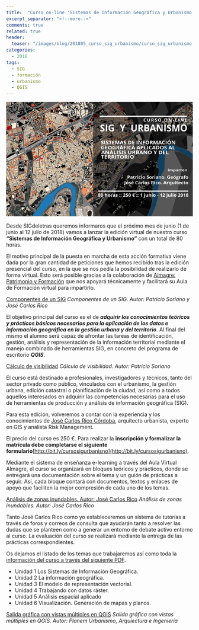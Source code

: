 ```yaml
---
title:  "Curso on-line 'Sistemas de Información Geográfica y Urbanismo'"
excerpt_separator: "<!--more-->"
comments: true
related: true
header:
  teaser: "/images/blog/201805_curso_sig_urbanismo/curso_sig_urbanismo.png" 
categories: 
  - 2018
tags:
  - SIG
  - formación
  - urbanismo
  - QGIS
---
```


![Flayer Geowebinar](/images/blog/201805_curso_sig_urbanismo/curso_sig_urbanismo.png)

Desde SIGdeletras queremos informaros que el próximo mes de junio (1 de junio al 12 julio de 2018) vamos a lanzar la edición virtual de nuestro curso **“Sistemas de Información Geográfica y Urbanismo”** con un total de 80 horas. 

El motivo principal de la puesta en marcha de esta acción formativa viene dada por la gran cantidad de peticiones que hemos recibido tras la edición presencial del curso, en la que se nos pedía la posibilidad de realizarlo de forma virtual.  Esto será posible gracias a la colaboración de [Almagre: Patrimonio y Formación](http://www.almagre.es/) que nos apoyará técnicamente y facilitará su Aula de Formación virtual para impartirlo.

[Componentes de un SIG](/images/blog/201805_curso_sig_urbanismo/sistema_sig.jpg)
*Componentes de un SIG. Autor: Patricio Soriano y José Carlos Rico*

El objetivo principal del curso es el de ***adquirir los conocimientos teóricos y prácticos básicos necesarios para la aplicación de los datos e información geográfica en la gestión urbana y del territorio***. Al final del mismo el alumno será capaz de afrontar las tareas de identificación, gestión, análisis y representación de la información territorial mediante el manejo combinado de herramientas SIG, en concreto del programa de escritorio ***QGIS***.

[Cálculo de visibilidad](/images/blog/201805_curso_sig_urbanismo/visibilidad.jpg)
*Cálculo de visibilidad. Autor: Patricio Soriano*

El curso está destinado a profesionales, investigadores y técnicos, tanto del sector privado como público, vinculados con el urbanismo, la gestión urbana, edición catastral o planificación de la ciudad, así como a todos aquellos interesados en adquirir las competencias necesarias para el uso de herramientas de producción y análisis de información geográfica (SIG).

Para esta edición, volveremos a contar con la experiencia y los conocimientos de [José Carlos Rico Córdoba](https://www.linkedin.com/in/jos%C3%A9-carlos-rico-c%C3%B3rdoba-659b1915/), arquitecto urbanista, experto en GIS  y analista Risk Management. 

El precio del curso es 250 €. Para realizar la **inscripción y formalizar la matrícula debe completarse el siguiente formulario**[http://bit.ly/cursosigurbanisno](http://bit.ly/cursosigurbanisno).

Mediante el sistema de enseñanza e-learning a través del Aula Virtual Almagre, el curso se organizará en bloques teóricos y prácticos, donde se entregará una documentación sobre el tema y un guión de prácticas a seguir. Así, cada bloque contará con documentos, textos y enlaces de apoyo que faciliten la mejor compresión de cada uno de los temas. 

[Análisis de zonas inundables. Autor: José Carlos Rico](/images/blog/201805_curso_sig_urbanismo/zonas_inundables_jc.jpg)
*Análisis de zonas inundables. Autor: José Carlos Rico*

Tanto José Carlos Rico como yo estableceremos un sistema de tutorías a través de foros y correos de consulta que ayudarán tanto a resolver las dudas que se planteen como a generar un entorno de debate activo entorno al curso. La evaluación del curso se realizará mediante la entrega de las prácticas correspondientes.

Os dejamos el listado de los temas que trabajaremos así como toda la [información del curso a través del siguiente PDF](/images/blog/201805_curso_sig_urbanismo/curso_sig_urbanismo2018.pdf).

- Unidad 1 Los Sistemas de Información Geográfica.
- Unidad 2 La información geográfica.
- Unidad 3 El modelo de representación vectorial.
- Unidad 4 Trabajando con datos ráster.
- Unidad 5 Análisis espacial aplicado
- Unidad 6 Visualización. Generación de mapas y planos.

[Salida gráfica con vistas múltiples en QGIS](/images/blog/201805_curso_sig_urbanismo/alternativas.jpg)
*Salida gráfica con vistas múltiples en QGIS. Autor: Planem Urbanismo, Arquiectura e Ingeniería*
